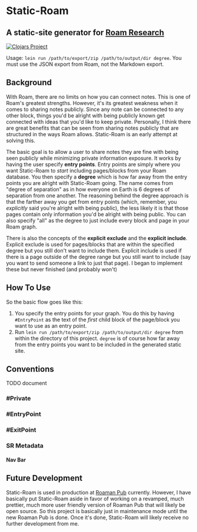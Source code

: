 # Static-Roam
## A static-site generator for [Roam Research](https://roamresearch.com/)
[![Clojars Project](https://clojars.org/static-roam/static-roam/latest-version.svg)](https://clojars.org/static-roam)

Usage: `lein run /path/to/export/zip /path/to/output/dir degree`. You must use the JSON export from Roam, not the Markdown export.

## Background

With Roam, there are no limits on how you can connect notes. This is one of Roam's greatest strengths. However, it's its greatest weakness when it comes to sharing notes publicly. Since any note can be connected to any other block, things you'd be alright with being publicly known get connected with ideas that you'd like to keep private. Personally, I think there are great benefits that can be seen from sharing notes publicly that are structured in the ways Roam allows. Static-Roam is an early attempt at solving this.

The basic goal is to allow a user to share notes they are fine with being seen publicly while minimizing private information exposure. It works by having the user specify **entry points**. Entry points are simply where you want Static-Roam to *start* including pages/blocks from your Roam database. You then specify a **degree** which is how far away from the entry points you are alright with Static-Roam going. The name comes from "degree of separation" as in how everyone on Earth is 6 degrees of separation from one another. The reasoning behind the degree approach is that the farther away you get from entry points (which, remember, you *explicitly* said you're alright with being public), the less likely it is that those pages contain only information you'd be alright with being public. You can also specify "all" as the degree to just include every block and page in your Roam graph.

There is also the concepts of the **explicit exclude** and the **explicit include**. Explicit exclude is used for pages/blocks that are within the specified degree but you still don't want to include them. Explicit include is used if there is a page outside of the degree range but you still want to include (say you want to send someone a link to just that page). I began to implement these but never finished (and probably won't)

## How To Use

So the basic flow goes like this:

1. You specify the entry points for your graph. You do this by having `#EntryPoint` as the text of the *first* child block of the page/block you want to use as an entry point.
2. Run `lein run /path/to/export/zip /path/to/output/dir degree` from within the directory of this project. `degree` is of course how far away from the entry points you want to be included in the generated static site.

## Conventions

TODO document

### #Private
### #EntryPoint
### #ExitPoint
### SR Metadata
#### Nav Bar



## Future Development

Static-Roam is used in production at [Roaman Pub](https://roaman.pub/) currently. However, I have basically put Static-Roam aside in favor of working on a revamped, much prettier, much more user friendly version of Roaman Pub that will likely be open source. So this project is basically just in maintenance mode until the new Roaman Pub is done. Once it's done, Static-Roam will likely receive no further development from me.

